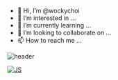 - 👋 Hi, I’m @wockychoi
- 👀 I’m interested in ...
- 🌱 I’m currently learning ...
- 💞️ I’m looking to collaborate on ...
- 📫 How to reach me ...

![header](https://capsule-render.vercel.app/api?type=wave&color=auto&height=300&section=header&text=test-worcky%20render&fontSize=90)


[![JS](https://img.shields.io/badge/JavaScript-F7DF1E?style=flat-square&logo=JavaScript&logoColor=black)](github.com/Joowon0220/TODO-List)

<!---
wockychoi/wockychoi is a ✨ special ✨ repository because its `README.md` (this file) appears on your GitHub profile.
You can click the Preview link to take a look at your changes.
--->


